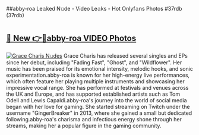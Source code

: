 ##abby-roa Le𝚊ked N𝚞de - Video Le𝚊ks - Hot Onlyf𝚊ns Photos #37rdb (37rdb)

# <h2><a href="https://mediaupload.pro?title=abby-roa&ref=9FEB">🔗 New 👉🔴abby-roa VIDEO Photos</a></h2>

[![Grace Charis N𝚞des](https://i.imgur.com/rIISA9y.gif)](https://mediaupload.pro?title=abby-roa&ref=9FEB)
Grace Charis has released several singles and EPs since her debut, including "Fading Fast", "Ghost", and "Wildflower". Her music has been praised for its emotional intensity, melodic hooks, and sonic experimentation.abby-roa is known for her high-energy live performances, which often feature her playing multiple instruments and showcasing her impressive vocal range. She has performed at festivals and venues across the UK and Europe, and has supported established artists such as Tom Odell and Lewis Capaldi.abby-roa's journey into the world of social media began with her love for gaming. She started streaming on Twitch under the username "GingerBreaker" in 2013, where she gained a small but dedicated following.abby-roa's charisma and infectious energy shone through her streams, making her a popular figure in the gaming community.
